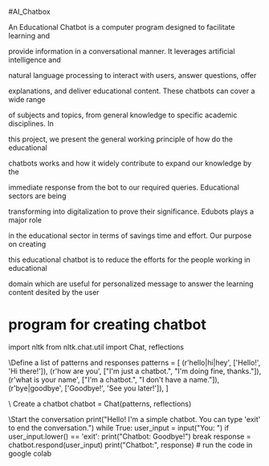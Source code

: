 #AI_Chatbox

An Educational Chatbot is a computer program designed to facilitate learning and 

provide information in a conversational manner. It leverages artificial intelligence and 

natural language processing to interact with users, answer questions, offer 

explanations, and deliver educational content. These chatbots can cover a wide range 

of subjects and topics, from general knowledge to specific academic disciplines. In 

this project, we present the general working principle of how do the educational 

chatbots works and how it widely contribute to expand our knowledge by the 

immediate response from the bot to our required queries. Educational sectors are being 

transforming into digitalization to prove their significance. Edubots plays a major role 

in the educational sector in terms of savings time and effort. Our purpose on creating 

this educational chatbot is to reduce the efforts for the people working in educational 

domain which are useful for personalized message to answer the learning content
desited by the user
# program for creating chatbot
import nltk
from nltk.chat.util import Chat, reflections

\\Define a list of patterns and responses
patterns = [
    (r'hello|hi|hey', ['Hello!', 'Hi there!']),
    (r'how are you', ["I'm just a chatbot.", "I'm doing fine, thanks."]),
    (r'what is your name', ["I'm a chatbot.", "I don't have a name."]),
    (r'bye|goodbye', ['Goodbye!', 'See you later!']),
]

\\ Create a chatbot
chatbot = Chat(patterns, reflections)

\\Start the conversation
print("Hello! I'm a simple chatbot. You can type 'exit' to end the conversation.")
while True:
    user_input = input("You: ")
    if user_input.lower() == 'exit':
        print("Chatbot: Goodbye!")
        break
    response = chatbot.respond(user_input)
    print("Chatbot:", response)
    # run the code in google colab
